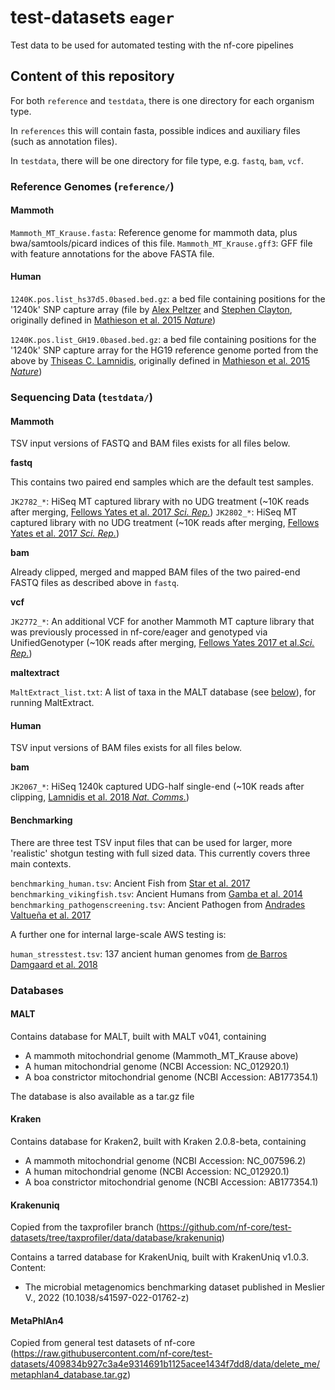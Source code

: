# test-datasets `eager`
Test data to be used for automated testing with the nf-core pipelines

## Content of this repository

For both `reference` and `testdata`, there is one directory for each organism type. 

In `references` this will contain fasta, possible indices and auxiliary files (such as annotation files). 

In `testdata`, there will be one directory for file type, e.g. `fastq`, `bam`, `vcf`. 

### Reference Genomes (`reference/`)

#### Mammoth 

`Mammoth_MT_Krause.fasta`: Reference genome for mammoth data, plus bwa/samtools/picard indices of this file.
`Mammoth_MT_Krause.gff3`: GFF file with feature annotations for the above FASTA file.

#### Human

`1240K.pos.list_hs37d5.0based.bed.gz`: a bed file containing positions for the '1240k' SNP capture array (file by [Alex Peltzer](https://github.com/apeltzer) and [Stephen Clayton](https://github.com/sc13-bioinf), originally defined in [Mathieson et al. 2015 _Nature_](https://www.nature.com/articles/nature16152))

`1240K.pos.list_GH19.0based.bed.gz`: a bed file containing positions for the '1240k' SNP capture array for the HG19 reference genome ported from the above by [Thiseas C. Lamnidis](https://github.com/TCLamnidis), originally defined in [Mathieson et al. 2015 _Nature_](https://www.nature.com/articles/nature16152))

### Sequencing Data (`testdata/`)

#### Mammoth

TSV input versions of FASTQ and BAM files exists for all files below.

**fastq**

This contains two paired end samples which are the default test samples.

`JK2782_*`: HiSeq MT captured library with no UDG treatment (~10K reads after merging, [Fellows Yates et al. 2017 _Sci. Rep._](https://doi.org/10.1038/s41598-017-17723-1))
`JK2802_*`: HiSeq MT captured library with no UDG treatment (~10K reads after merging, [Fellows Yates et al. 2017 _Sci. Rep._](https://doi.org/10.1038/s41598-017-17723-1))

**bam**

Already clipped, merged and mapped BAM files of the two paired-end FASTQ files as described above in `fastq`.

**vcf**

`JK2772_*`: An additional VCF for another Mammoth MT capture library that was previously processed in nf-core/eager and genotyped via UnifiedGenotyper (~10K reads after merging, [Fellows Yates 2017 et al._Sci. Rep._](https://doi.org/10.1038/s41598-017-17723-1))

**maltextract**

`MaltExtract_list.txt`: A list of taxa in the MALT database (see [below](#malt)), for running MaltExtract.

#### Human

TSV input versions of BAM files exists for all files below.

**bam**

`JK2067_*`: HiSeq 1240k captured UDG-half single-end (~10K reads after clipping, [Lamnidis et al. 2018 _Nat. Comms._](https://doi.org/10.1038/s41467-018-07483-5))

#### Benchmarking

There are three test TSV input files that can be used for larger, more 'realistic' shotgun testing with full sized data. This currently covers three main contexts.

`benchmarking_human.tsv`: Ancient Fish from [Star et al. 2017](https://doi.org/10.1073/pnas.1710186114)
`benchmarking_vikingfish.tsv`: Ancient Humans from [Gamba et al. 2014](https://doi.org/10.1073/10.1038/ncomms6257)
`benchmarking_pathogenscreening.tsv`: Ancient Pathogen from [Andrades Valtueña et al. 2017](https://doi.org/10.1016/j.cub.2017.10.025)

A further one for internal large-scale AWS testing is:

`human_stresstest.tsv`: 137 ancient human genomes from [de Barros Damgaard et al. 2018](https://doi.org/10.1038/s41586-018-0094-2)

### Databases

#### MALT

Contains database for MALT, built with MALT v041, containing
  - A mammoth mitochondrial genome (Mammoth_MT_Krause above) 
  - A human mitochondrial genome (NCBI Accession: NC_012920.1)
  - A boa constrictor mitochondrial genome (NCBI Accession: AB177354.1)

The database is also available as a tar.gz file


#### Kraken

Contains database for Kraken2, built with Kraken 2.0.8-beta, containing
  - A mammoth mitochondrial genome (NCBI Accession: NC_007596.2) 
  - A human mitochondrial genome (NCBI Accession: NC_012920.1)
  - A boa constrictor mitochondrial genome (NCBI Accession: AB177354.1)

#### Krakenuniq

Copied from the taxprofiler branch (https://github.com/nf-core/test-datasets/tree/taxprofiler/data/database/krakenuniq)

Contains a tarred database for KrakenUniq, built with KrakenUniq v1.0.3. Content:
  - The microbial metagenomics benchmarking dataset published in Meslier V., 2022 (10.1038/s41597-022-01762-z)

#### MetaPhlAn4

Copied from general test datasets of nf-core (https://raw.githubusercontent.com/nf-core/test-datasets/409834b927c3a4e9314691b1125acee1434f7dd8/data/delete_me/metaphlan4_database.tar.gz)
